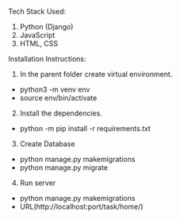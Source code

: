 Tech Stack Used:
1. Python (Django) 
2. JavaScript
3. HTML, CSS

Installation Instructions:
1. In the parent folder create virtual environment. 
- python3 -m venv env
- source env/bin/activate
2. Install the dependencies.
- python -m pip install -r requirements.txt
3. Create Database
- python manage.py makemigrations
- python manage.py migrate
4. Run server
- python manage.py makemigrations
- URL(http://localhost:port/task/home/)
